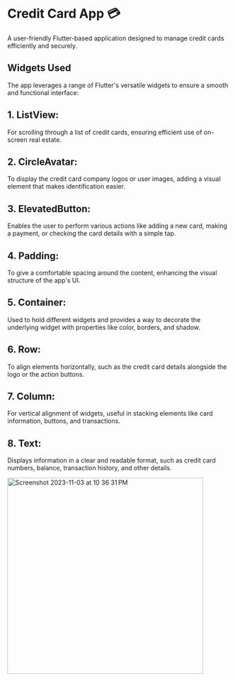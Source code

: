 # Credit Card App 💳

A user-friendly Flutter-based application designed to manage credit cards efficiently and securely.

## Widgets Used

The app leverages a range of Flutter's versatile widgets to ensure a smooth and functional interface:
##  1. ListView:

For scrolling through a list of credit cards, ensuring efficient use of on-screen real estate.
##  2. CircleAvatar:

To display the credit card company logos or user images, adding a visual element that makes identification easier.
##  3. ElevatedButton:

Enables the user to perform various actions like adding a new card, making a payment, or checking the card details with a simple tap.
##  4. Padding:

To give a comfortable spacing around the content, enhancing the visual structure of the app's UI.
##  5. Container:

Used to hold different widgets and provides a way to decorate the underlying widget with properties like color, borders, and shadow.
##  6. Row:

To align elements horizontally, such as the credit card details alongside the logo or the action buttons.
##  7. Column:

For vertical alignment of widgets, useful in stacking elements like card information, buttons, and transactions.
##  8. Text:

Displays information in a clear and readable format, such as credit card numbers, balance, transaction history, and other details.


<img width="442" alt="Screenshot 2023-11-03 at 10 36 31 PM" src="https://github.com/nu-coie/Mobile-Applications/assets/107682899/e488900e-8f88-4c64-87c7-1c2d3425a46d">
